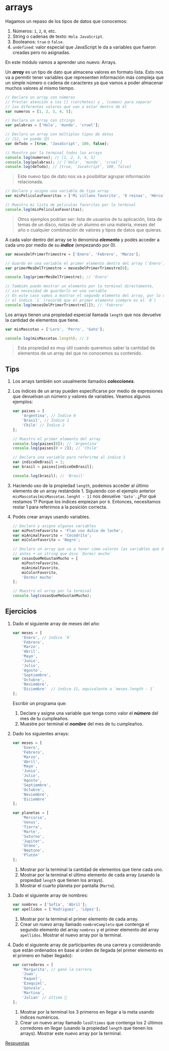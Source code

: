 # arrays

Hagamos un repaso de los tipos de datos que conocemos:

1. Números: `1`, `2`, `0`, etc.
1. String o cadenas de texto: `Hola JavaScript`.
1. Booleanos: `true` o `false`.
1. `undefined`: valor especial que JavaScript le da a variables que fueron creadas pero no asignadas.

En este módulo vamos a aprender uno nuevo: Arrays.

Un **_array_** es un tipo de dato que almacena valores en formato lista. Esto nos va a permitir tener variables que representen información más compleja que un simple número o cadena de caracteres ya que vamos a poder almacenar muchos valores al mismo tiempo.

```javascript
// Declaro un array con números
// Prestar atención a los [] (corchetes) y , (comas) para separar
// los diferentes valores que van a estar dentro de él
var numeros = [1, 2, 3, 4, 5];

// Declaro un array con strings
var palabras = ['Hola', 'mundo', 'cruel'];

// Declaro un array con múltiples tipos de datos
// (Sí, se puede 😊)
var deTodo = [true, 'JavaScript', 100, false];

// Muestro por la terminal todos los arrays
console.log(numeros); // [1, 2, 3, 4, 5]
console.log(palabras); // ['Hola', 'mundo', 'cruel']
console.log(deTodo); // [true, 'JavaScript', 100, false]
```

> Este nuevo tipo de dato nos va a posibilitar agrupar información relacionada.

```javascript
// Declaro y asigno una variable de tipo array
var misPeliculasFavoritas = ['Mi villano favorito', '9 reinas', 'Hércules vigila'];

// Muestro mi lista de peliculas favoritas por la terminal
console.log(misPeliculasFavoritas);
```

> Otros ejemplos podrían ser: lista de usuarios de tu aplicación, lista de temas de un disco, notas de un alumno en una materia, meses del año o cualquier combinación de valores y tipos de datos que quieras.

A cada valor dentro del array se lo denomina **_elemento_** y podés acceder a cada uno por medio de su **_índice_** (empezando por 0).

```javascript
var mesesDelPrimerTrimestre = ['Enero', 'Febrero', 'Marzo'];

// Guardo en una variable el primer elemento dentro del array ('Enero')
var primerMesDelTrimestre = mesesDelPrimerTrimestre[0];

console.log(primerMesDelTrimestre); // 'Enero'

// También puedo mostrar un elemento por la terminal directamente,
// sin necesidad de guardarlo en una variable
// En este caso vamos a mostrar el segundo elemento del array, por lo que usamos
// el índice `1` (recordá que el primer elemento siempre es el `0`)
console.log(mesesDelPrimerTrimestre[1]); // 'Febrero'
```

Los arrays tienen una propiedad especial llamada `length` que nos devuelve la cantidad de elementos que tiene.

```javascript
var misMascotas = ['Loro', 'Perro', 'Gato'];

console.log(misMascotas.length); // 3
```

> Esta propiedad es muy útil cuando queremos saber la cantidad de elementos de un array del que no conocemos su contenido.

## Tips

1. Los arrays también son usualmente llamados **_colecciones_**.
1. Los índices de un array pueden especificarse por medio de expresiones que devuelvan un número y valores de variables. Veamos algunos ejemplos:

    ```javascript
    var paises = [
        'Argentina', // Índice 0
        'Brasil', // Índice 1
        'Chile' // Índice 2
    ];

    // Muestro el primer elemento del array
    console.log(paises[0]); // 'Argentina'
    console.log(paises[0 + 2]); // 'Chile'

    // Declaro una variable para referirme al índice 1
    var indiceDeBrasil = 1;
    var brasil = paises[indiceDeBrasil];

    console.log(brasil); // 'Brasil'
    ```

1. Haciendo uso de la propiedad `length`, podemos acceder al último elemento de un array restándole 1. Siguiendo con el ejemplo anterior `misMascotas[misMascotas.lenght - 1]` nos devuelve `'Gato'`. ¿Por qué restamos 1? Porque los índices empiezan por `0`. Entonces, necesitamos restar 1 para referirnos a la posición correcta.
1. Podés crear arrays usando variables.

    ```javascript
    // Declaro y asigno algunas variables
    var miPostreFavorito = 'Flan con dulce de leche';
    var miAnimalFavorito = 'Cocodrilo';
    var miColorFavorito = 'Negro';

    // Declaro un array que va a tener como valores las variables que declaré
    // antes + un string que dice `Dormir mucho`
    var cosasQueMeGustanMucho = [
        miPostreFavorito,
        miAnimalFavorito,
        miColorFavorito,
        'Dormir mucho'
    ];

    // Muestro el array por la terminal
    console.log(cosasQueMeGustanMucho);
    ```

## Ejercicios

1. Dado el siguiente array de meses del año:

    ```javascript
    var meses = [
        'Enero', // índice `0`
        'Febrero',
        'Marzo',
        'Abril',
        'Mayo',
        'Junio',
        'Julio',
        'Agosto',
        'Septiembre',
        'Octubre',
        'Noviembre',
        'Diciembre'  // índice 11, equivalente a `meses.length - 1`
    ];
    ```

    Escribir un programa que:

    1. Declare y asigne una variable que tenga como valor el **_número_** del mes de tu cumpleaños.
    1. Muestre por terminal el **_nombre_** del mes de tu cumpleaños.

1. Dado los siguientes arrays:

    ```javascript
    var meses = [
        'Enero',
        'Febrero',
        'Marzo',
        'Abril',
        'Mayo',
        'Junio',
        'Julio',
        'Agosto',
        'Septiembre',
        'Octubre',
        'Noviembre',
        'Diciembre'
    ];

    var planetas = [
        'Mercurio',
        'Venus',
        'Tierra',
        'Marte',
        'Saturno',
        'Jupiter',
        'Urano',
        'Neptuno',
        'Plutón'
    ];
    ```

    1. Mostrar por la terminal la cantidad de elementos que tiene cada uno.
    1. Mostrar por la terminal el último elemento de cada array (usando la propiedad `length` que tienen los arrays).
    1. Mostrar el cuarto planeta por pantalla (`Marte`).

1. Dado el siguiente array de nombres:

    ```javascript
    var nombres = ['Sofía', 'Abril'];
    var apellidos = ['Rodriguez', 'López'];
    ```

    1. Mostrar por la terminal el primer elemento de cada array.
    1. Crear un nuevo array llamado `nombreCompleto` que contenga el segundo elemento del array `nombres` y el primer elemento del array `apellidos`. Mostrar el nuevo array por la terminal.

1. Dado el siguiente array de participantes de una carrera y considerando que están ordenados en base al orden de llegada (el primer elemento es el primero en haber llegado):

    ```javascript
    var corredores = [
        'Margarita', // ganó la carrera
        'Juan',
        'Raquel',
        'Ezequiel',
        'Gonzalo',
        'Martina',
        'Julian' // último 🙁
    ];
    ```

    1. Mostrar por la terminal los 3 primeros en llegar a la meta usando índices numéricos.
    1. Crear un nuevo array llamado `losUltimos` que contenga los 2 últimos corredores en llegar (usando la propiedad `length` que tienen los arrays). Mostrar este nuevo array por la terminal.

[Respuestas](/respuestas/07.js)
